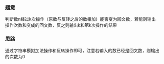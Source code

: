 ### 题意
判断数n经过k次操作（原数与反转之后的数相加）能否变为回文数，若能则输出操作次数和变成的回文数，反之则输出k和第k次操作的结果

### 思路
通过字符串模拟加法操作和反转操作即可，注意若输入的数已经是回文数，则输出的次数为0